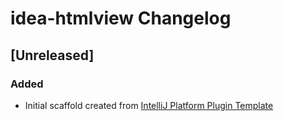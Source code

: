 <!-- Keep a Changelog guide -> https://keepachangelog.com -->

# idea-htmlview Changelog

## [Unreleased]
### Added
- Initial scaffold created from [IntelliJ Platform Plugin Template](https://github.com/JetBrains/intellij-platform-plugin-template)
